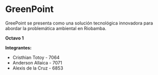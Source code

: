 # GreenPoint
GreePoint se presenta como una solución tecnológica innovadora para abordar la problemática ambiental en Riobamba.

**Octavo 1**

**Integrantes:**
* Cristhian Totoy - 7064
* Anderson Allaica - 7071
* Alexis de la Cruz - 6853
